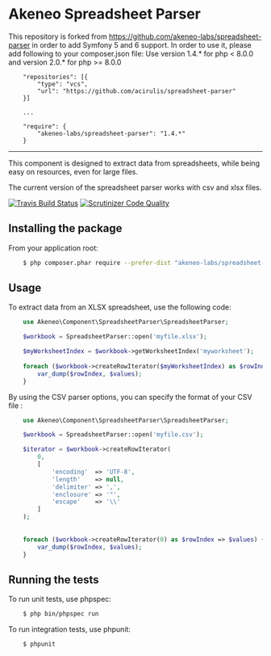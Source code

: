 Akeneo Spreadsheet Parser
=========================

This repository is forked from https://github.com/akeneo-labs/spreadsheet-parser in order to add Symfony 5 and 6 support.
In order to use it, please add following to your composer.json file:
Use version 1.4.* for php < 8.0.0 and version 2.0.* for php >= 8.0.0
```composer 
    "repositories": [{
        "type": "vcs",
        "url": "https://github.com/acirulis/spreadsheet-parser"
    }]
    
    ...
   
    "require": {
        "akeneo-labs/spreadsheet-parser": "1.4.*"
    }
```

---

This component is designed to extract data from spreadsheets, while being easy on resources, even for large files.

The current version of the spreadsheet parser works with csv and xlsx files.

[![Travis Build Status](https://travis-ci.org/akeneo-labs/spreadsheet-parser.svg?branch=master)](https://travis-ci.org/akeneo-labs/spreadsheet-parser)
[![Scrutinizer Code Quality](https://scrutinizer-ci.com/g/akeneo-labs/spreadsheet-parser/badges/quality-score.png?b=master)](https://scrutinizer-ci.com/g/akeneo-labs/spreadsheet-parser/?branch=master)

Installing the package
----------------------

From your application root:

```bash
    $ php composer.phar require --prefer-dist "akeneo-labs/spreadsheet-parser"
```

Usage
-----

To extract data from an XLSX spreadsheet, use the following code:

```php
    use Akeneo\Component\SpreadsheetParser\SpreadsheetParser;

    $workbook = SpreadsheetParser::open('myfile.xlsx');

    $myWorksheetIndex = $workbook->getWorksheetIndex('myworksheet');
    
    foreach ($workbook->createRowIterator($myWorksheetIndex) as $rowIndex => $values) {
        var_dump($rowIndex, $values);
    }
```

By using the CSV parser options, you can specify the format of your CSV file :

```php 
    use Akeneo\Component\SpreadsheetParser\SpreadsheetParser;

    $workbook = SpreadsheetParser::open('myfile.csv');

    $iterator = $workbook->createRowIterator(
        0,
        [
            'encoding'  => 'UTF-8',
            'length'    => null,
            'delimiter' => ',',
            'enclosure' => '"',
            'escape'    => '\\'
        ]
    );
   
    
    foreach ($workbook->createRowIterator(0) as $rowIndex => $values) {
        var_dump($rowIndex, $values);
    }
```

Running the tests
-----------------

To run unit tests, use phpspec:

```bash
    $ php bin/phpspec run
```

To run integration tests, use phpunit:

```bash
    $ phpunit
```
